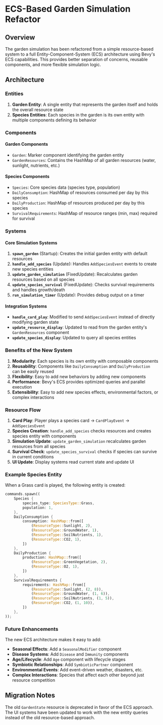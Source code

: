 # ECS-Based Garden Simulation Refactor

## Overview

The garden simulation has been refactored from a simple resource-based system to a full Entity-Component-System (ECS) architecture using Bevy's ECS capabilities. This provides better separation of concerns, reusable components, and more flexible simulation logic.

## Architecture

### Entities

1. **Garden Entity**: A single entity that represents the garden itself and holds the overall resource state
2. **Species Entities**: Each species in the garden is its own entity with multiple components defining its behavior

### Components

#### Garden Components
- `Garden`: Marker component identifying the garden entity
- `GardenResources`: Contains the HashMap of all garden resources (water, sunlight, nutrients, etc.)

#### Species Components
- `Species`: Core species data (species type, population)
- `DailyConsumption`: HashMap of resources consumed per day by this species
- `DailyProduction`: HashMap of resources produced per day by this species
- `SurvivalRequirements`: HashMap of resource ranges (min, max) required for survival

### Systems

#### Core Simulation Systems

1. **`spawn_garden`** (Startup): Creates the initial garden entity with default resources
2. **`handle_add_species`** (Update): Handles `AddSpeciesEvent` events to create new species entities
3. **`update_garden_simulation`** (FixedUpdate): Recalculates garden resources based on all species
4. **`update_species_survival`** (FixedUpdate): Checks survival requirements and handles growth/death
5. **`run_simulation_timer`** (Update): Provides debug output on a timer

#### Integration Systems

- **`handle_card_play`**: Modified to send `AddSpeciesEvent` instead of directly modifying garden state
- **`update_resource_display`**: Updated to read from the garden entity's `GardenResources` component
- **`update_species_display`**: Updated to query all species entities

### Benefits of the New System

1. **Modularity**: Each species is its own entity with composable components
2. **Reusability**: Components like `DailyConsumption` and `DailyProduction` can be easily reused
3. **Flexibility**: Easy to add new behaviors by adding new components
4. **Performance**: Bevy's ECS provides optimized queries and parallel execution
5. **Extensibility**: Easy to add new species effects, environmental factors, or complex interactions

### Resource Flow

1. **Card Play**: Player plays a species card → `CardPlayEvent` → `AddSpeciesEvent`
2. **Species Creation**: `handle_add_species` checks resources and creates species entity with components
3. **Simulation Update**: `update_garden_simulation` recalculates garden resources from all species
4. **Survival Check**: `update_species_survival` checks if species can survive in current conditions
5. **UI Update**: Display systems read current state and update UI

### Example Species Entity

When a Grass card is played, the following entity is created:

```rust
commands.spawn((
    Species {
        species_type: SpeciesType::Grass,
        population: 1,
    },
    DailyConsumption { 
        consumption: HashMap::from([
            (ResourceType::Sunlight, 2),
            (ResourceType::GroundWater, 1),
            (ResourceType::SoilNutrients, 1),
            (ResourceType::CO2, 1),
        ])
    },
    DailyProduction { 
        production: HashMap::from([
            (ResourceType::GreenVegetation, 2),
            (ResourceType::O2, 1),
        ])
    },
    SurvivalRequirements {
        requirements: HashMap::from([
            (ResourceType::Sunlight, (2, 8)),
            (ResourceType::GroundWater, (1, 6)),
            (ResourceType::SoilNutrients, (1, 5)),
            (ResourceType::CO2, (1, 10)),
        ])
    },
));
```

### Future Enhancements

The new ECS architecture makes it easy to add:

- **Seasonal Effects**: Add a `SeasonalModifier` component
- **Disease Systems**: Add `Disease` and `Immunity` components  
- **Age/Lifecycle**: Add `Age` component with lifecycle stages
- **Symbiotic Relationships**: Add `SymbioticPartner` component
- **Environmental Events**: Add event-driven weather, disasters, etc.
- **Complex Interactions**: Species that affect each other beyond just resource competition

## Migration Notes

The old `GardenState` resource is deprecated in favor of the ECS approach. The UI systems have been updated to work with the new entity queries instead of the old resource-based approach.
